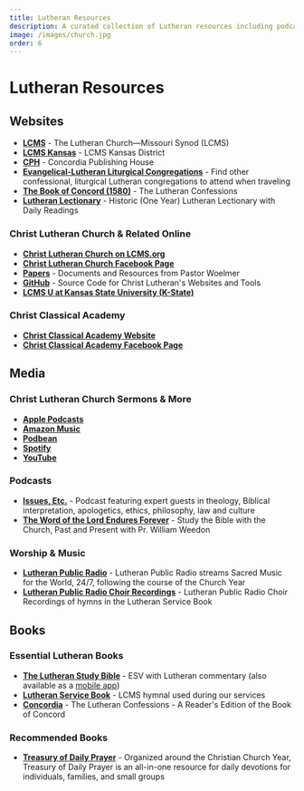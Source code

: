 ```yaml
---
title: Lutheran Resources
description: A curated collection of Lutheran resources including podcasts, videos, books, and websites.
image: /images/church.jpg
order: 6
---
```


# Lutheran Resources

## Websites

- **<a href="https://www.lcms.org" target="_blank">LCMS</a>** - The Lutheran Church—Missouri Synod (LCMS)
- **<a href="https://kslcms.org/" target="_blank">LCMS Kansas</a>** - LCMS Kansas District
- **<a href="https://www.cph.org" target="_blank">CPH</a>** - Concordia Publishing House
- **<a href="https://www.lutheranliturgy.org/" target="_blank">Evangelical-Lutheran Liturgical Congregations</a>** - Find other confessional, liturgical Lutheran congregations to attend when traveling
- **<a href="https://thebookofconcord.org/" target="_blank">The Book of Concord (1580)</a>** - The Lutheran Confessions
- **<a href="https://lectionary.christlutheranmanhattan.org" target="_blank">Lutheran Lectionary</a>** - Historic (One Year) Lutheran Lectionary with Daily Readings

### Christ Lutheran Church & Related Online

- **<a href="https://locator.lcms.org/church/C/925/" target="_blank">Christ Lutheran Church on LCMS.org</a>**
- **<a href="https://www.facebook.com/people/Christ-Lutheran-Church-Missouri-Synod/100064606092871/" target="_blank">Christ Lutheran Church Facebook Page</a>**
- **<a href="https://www.christlutheranmanhattan.org/papers" target="_blank" title="Christ Lutheran Church Papers">Papers</a>** - Documents and Resources from Pastor Woelmer
- **<a href="https://github.com/christlutheran" target="_blank" rel="noopener" title="GitHub">GitHub</a>** - Source Code for Christ Lutheran's Websites and Tools
- **<a href="https://www.facebook.com/LcmsUAtKansasStateUniversity/" target="_blank">LCMS U at Kansas State University (K-State)</a>**

### Christ Classical Academy

- **<a href="https://www.christclassicalmanhattan.org" target="_blank">Christ Classical Academy Website</a>**
- **<a href="https://www.facebook.com/people/Christ-Classical-Academy-Manhattan-KS/61572215054968/" target="_blank">Christ Classical Academy Facebook Page</a>**

## Media

### Christ Lutheran Church Sermons & More
- **<a href="https://podcasts.apple.com/us/podcast/christ-lutheran-church-manhattan-ks/id1820822361" target="_blank" rel="noopener" title="Apple Podcasts">Apple Podcasts</a>**
- **<a href="https://music.amazon.com/podcasts/92f71b50-b4ba-4e71-b727-e4fe1ca4c5ac" target="_blank" rel="noopener" title="Amazon Music">Amazon Music</a>**
- **<a href="https://christlutheranmanhattan.podbean.com/" target="_blank" rel="noopener" title="Podbean">Podbean</a>**
- **<a href="https://open.spotify.com/show/6BvV5xhO1bsqMRKgOHchbv" target="_blank" rel="noopener" title="Spotify">Spotify</a>**
- **<a href="https://www.youtube.com/@ChristLutheranManhattan" target="_blank" rel="noopener" title="YouTube">YouTube</a>**

### Podcasts
- **<a href="https://issuesetc.org/" target="_blank">Issues, Etc.</a>** - Podcast featuring expert guests in theology, Biblical interpretation, apologetics, ethics, philosophy, law and culture
- **<a href="https://thewordendures.org/" target="_blank">The Word of the Lord Endures Forever</a>** - Study the Bible with the Church, Past and Present with Pr. William Weedon

### Worship & Music
- **<a href="https://lutheranpublicradio.org/" target="_blank">Lutheran Public Radio</a>** - Lutheran Public Radio streams Sacred Music for the World, 24/7, following the course of the Church Year
- **<a href="https://www.youtube.com/playlist?list=PL25VGM2PKRc9YRXq2iU4QI-oSN8gS9Wtj" target="_blank">Lutheran Public Radio Choir Recordings</a>** - Lutheran Public Radio Choir Recordings of hymns in the Lutheran Service Book

## Books

### Essential Lutheran Books

- **<a href="https://www.cph.org/the-lutheran-study-bible-hardback" target="_blank">The Lutheran Study Bible</a>** - ESV with Lutheran commentary (also available as a <a href="https://www.cph.org/the-lutheran-study-bible-app" target="_blank">mobile app</a>)
- **<a href="https://www.cph.org/lutheran-service-book-pew-edition" target="_blank">Lutheran Service Book</a>** - LCMS hymnal used during our services
- **<a href="https://www.cph.org/concordia-the-lutheran-confessions-a-readers-edition-of-the-book-of-concord-2nd-edition" target="_blank">Concordia</a>** - The Lutheran Confessions - A Reader's Edition of the Book of Concord

### Recommended Books

- **<a href="https://www.cph.org/treasury-of-daily-prayer-regular-edition" target="_blank">Treasury of Daily Prayer</a>** - Organized around the Christian Church Year, Treasury of Daily Prayer is an all-in-one resource for daily devotions for individuals, families, and small groups